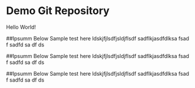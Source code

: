 # Demo Git Repository
Hello World!


##Ipsumm Below
Sample test here ldskjfjlsdfjsldjflsdf
sadflkjasdfdlksa
fsad
f
sadfd
sa
df
ds

##Ipsumm Below
Sample test here ldskjfjlsdfjsldjflsdf
sadflkjasdfdlksa
fsad
f
sadfd
sa
df
ds

##Ipsumm Below
Sample test here ldskjfjlsdfjsldjflsdf
sadflkjasdfdlksa
fsad
f
sadfd
sa
df
ds
